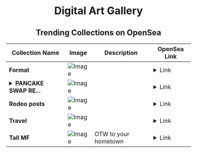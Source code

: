 <div align="center">

# Digital Art Gallery

## Trending Collections on OpenSea

| Collection Name                       | Image                                                                                     | Description                       | OpenSea Link                                                                                          |
|---------------------------------------|-------------------------------------------------------------------------------------------|-----------------------------------|--------------------------------------------------------------------------------------------------------|
| **Format** | ![Image](https://i.seadn.io/s/raw/files/a9c4d33eab0010e4e90e1e22aa1b9125.jpg?w=500&auto=format?w=200&auto=format) |  | <details><summary>Link</summary>[Format](https://opensea.io/collection/format-16)</details> |
| **<details><summary>PANCAKE SWAP RE...</summary>PANCAKE SWAP REWARD</details>** | ![Image](https://i.seadn.io/s/raw/files/cecd5ddef384290c4194a1d290a1238d.png?w=500&auto=format?w=200&auto=format) |  | <details><summary>Link</summary>[PANCAKE SWAP REWARD](https://opensea.io/collection/pancake-swap-reward-1)</details> |
| **Rodeo posts** | ![Image](https://i.seadn.io/s/raw/files/bf1d752a04f3b8013489ab5e1d8d6884.png?w=500&auto=format?w=200&auto=format) |  | <details><summary>Link</summary>[Rodeo posts](https://opensea.io/collection/rodeo-posts-1990)</details> |
| **Travel** | ![Image](https://i.seadn.io/s/raw/files/e33cf2673f51d7447845ce24a8091add.jpg?w=500&auto=format?w=200&auto=format) |  | <details><summary>Link</summary>[Travel](https://opensea.io/collection/travel-221)</details> |
| **Tall MF** | ![Image](https://i.seadn.io/s/raw/files/d06ba78e0004acabf0fad5d1363e5185.jpg?w=500&auto=format?w=200&auto=format) | OTW to your hometown | <details><summary>Link</summary>[Tall MF](https://opensea.io/collection/tall-mf)</details> |

</div>